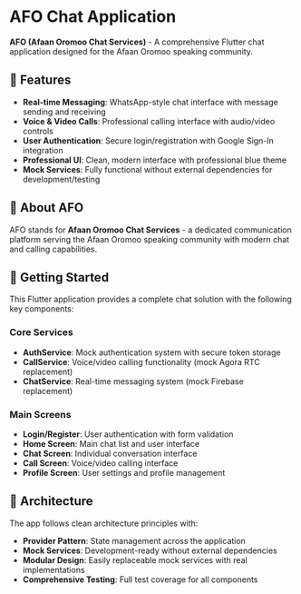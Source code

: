 # AFO Chat Application

**AFO (Afaan Oromoo Chat Services)** - A comprehensive Flutter chat application designed for the Afaan Oromoo speaking community.

## 🌟 Features

- **Real-time Messaging**: WhatsApp-style chat interface with message sending and receiving
- **Voice & Video Calls**: Professional calling interface with audio/video controls
- **User Authentication**: Secure login/registration with Google Sign-In integration
- **Professional UI**: Clean, modern interface with professional blue theme
- **Mock Services**: Fully functional without external dependencies for development/testing

## 🎯 About AFO

AFO stands for **Afaan Oromoo Chat Services** - a dedicated communication platform serving the Afaan Oromoo speaking community with modern chat and calling capabilities.

## 🚀 Getting Started

This Flutter application provides a complete chat solution with the following key components:

### Core Services
- **AuthService**: Mock authentication system with secure token storage
- **CallService**: Voice/video calling functionality (mock Agora RTC replacement)
- **ChatService**: Real-time messaging system (mock Firebase replacement)

### Main Screens
- **Login/Register**: User authentication with form validation
- **Home Screen**: Main chat list and user interface
- **Chat Screen**: Individual conversation interface
- **Call Screen**: Voice/video calling interface
- **Profile Screen**: User settings and profile management

## 📱 Architecture

The app follows clean architecture principles with:
- **Provider Pattern**: State management across the application
- **Mock Services**: Development-ready without external dependencies
- **Modular Design**: Easily replaceable mock services with real implementations
- **Comprehensive Testing**: Full test coverage for all components
